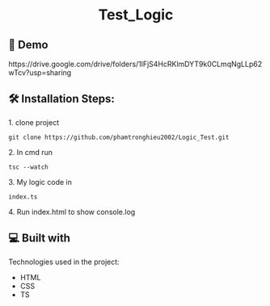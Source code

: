 <h1 align="center" id="title">Test_Logic</h1>

<h2>🚀 Demo </h2>
https://drive.google.com/drive/folders/1lFjS4HcRKlmDYT9k0CLmqNgLLp62wTcv?usp=sharing
<h2>🛠️ Installation Steps:</h2>

<p>1. clone project</p>

```
git clone https://github.com/phamtronghieu2002/Logic_Test.git
```

<p>2. In cmd run</p>

```
tsc --watch
```

<p>3. My logic code in</p>

```
index.ts
```

<p>4. Run index.html to show console.log</p>

  
  
<h2>💻 Built with</h2>

Technologies used in the project:

*   HTML
*   CSS
*   TS
